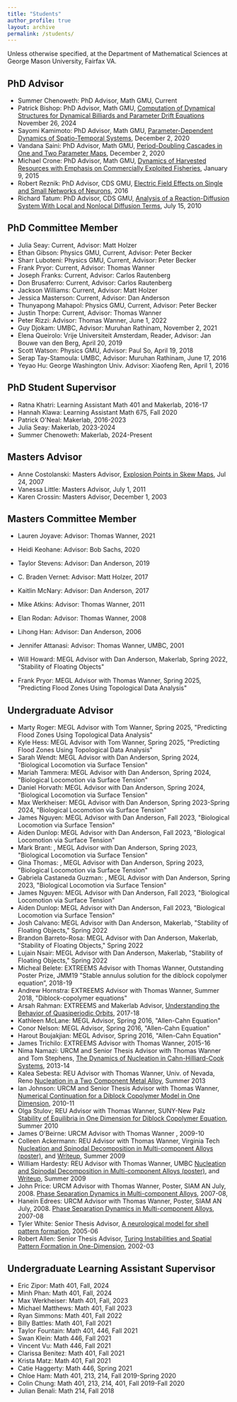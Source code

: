 ```yaml
---
title: "Students"
author_profile: true
layout: archive
permalink: /students/
---
```


Unless otherwise specified, at the Department of Mathematical Sciences at  George Mason University, Fairfax VA. 

## PhD Advisor

-	Summer Chenoweth: 	PhD Advisor, Math GMU,   Current
-	Patrick Bishop:		PhD Advisor, Math GMU,	[Computation of Dynamical Structures for Dynamical Billiards and Parameter Drift Equations](../files/studentpapers/PatrickBishopThesis112624.pdf) November 26, 2024				
-	Sayomi Kamimoto:	PhD Advisor, Math GMU,	[Parameter-Dependent Dynamics of Spatio-Temporal Systems](../files/studentpapers/sayomikamimotothesis120220.pdf), December 2, 2020	
-	Vandana Saini:		PhD Advisor, Math GMU,	[Period-Doubling Cascades in One and Two Parameter Maps](../files/studentpapers/vandanasainithesis120320.pdf), December 2, 2020
-	Michael Crone:		PhD Advisor, Math GMU,	[Dynamics of Harvested Resources with Emphasis on Commercially Exploited Fisheries](../files/studentpapers/cronethesis010915.pdf), January 9, 2015
-	Robert Reznik:		PhD Advisor, CDS GMU,	[Electric Field Effects on Single and Small Networks of Neurons](../files/studentpapers/reznikthesis012016.pdf), 2016
-	Richard Tatum:		PhD Advisor, CDS GMU, 	[Analysis of a Reaction-Diffusion System With Local and Nonlocal Diffusion Terms](../files/studentpapers/tatumthesis071510.pdf), July 15, 2010

## PhD Committee Member

-	Julia Seay: 		Current, 						Advisor: Matt Holzer
-   Ethan Gibson: 		Physics GMU, Current,			Advisor: Peter Becker
-   Sharr Luboteni: 	Physics GMU, Current,			Advisor: Peter Becker
-	Frank Pryor: 		Current, 						Advisor: Thomas Wanner
-	Joseph Franks:		Current,						Advisor: Carlos Rautenberg		
-	Don Brusaferro:		Current,						Advisor: Carlos Rautenberg		
-	Jackson Williams:	Current,						Advisor: Matt Holzer		
-	Jessica Masterson:	Current,						Advisor: Dan Anderson		
-	Thunyapong Mahapol:	Physics GMU, Current,			Advisor: Peter Becker		
-	Justin Thorpe:		Current,						Advisor: Thomas Wanner		
-	Peter Rizzi:		Advisor: Thomas Wanner, June 1, 2022								
-	Guy Djokam:			UMBC, Advisor: Muruhan Rathinam, November 2, 2021		
-	Elena Queirolo:		Vrije Universiteit Amsterdam,	Reader,	Advisor: Jan Bouwe van den Berg, April 20, 2019
-	Scott Watson:		Physics GMU,			Advisor: Paul So, April 19, 2018
-	Serap Tay-Stamoula: UMBC,					Advisor: Muruhan Rathinam, 	June 17, 2016	
-	Yeyao Hu:			George Washington Univ. Advisor: Xiaofeng Ren, April 1, 2016		

## PhD Student Supervisor

-	Ratna Khatri:	Learning Assistant Math 401 and Makerlab, 2016-17			
-	Hannah Klawa:	Learning Assistant Math 675, Fall 2020		
-	Patrick O'Neal:	Makerlab, 2016-2023
-	Julia Seay: 	Makerlab, 2023-2024					
-	Summer Chenoweth: 	Makerlab, 2024-Present					

## Masters Advisor

-	Anne Costolanski: 	Masters Advisor,	[Explosion Points in Skew Maps](../files/studentpapers/costolanskithesis072407.pdf), Jul 24, 2007	
-	Vanessa Little:		Masters Advisor, July 1, 2011						
-	Karen Crossin:		Masters Advisor, December 1, 2003					

## Masters Committee Member

-	Lauren Joyave:		Advisor: Thomas Wanner, 2021	
-	Heidi Keohane:		Advisor: Bob Sachs, 2020		
-	Taylor Stevens:		Advisor: Dan Anderson, 2019		
-	C. Braden Vernet:	Advisor: Matt Holzer, 2017		
-	Kaitlin McNary:		Advisor: Dan Anderson, 2017		
-	Mike Atkins:		Advisor: Thomas Wanner, 2011	
-	Elan Rodan:			Advisor: Thomas Wanner, 2008
-	Lihong Han:			Advisor: Dan Anderson, 2006					
-	Jennifer Attanasi:	Advisor: Thomas Wanner, UMBC, 2001

-	Will Howard:	MEGL Advisor with Dan Anderson, Makerlab, Spring 2022,	"Stability of Floating Objects"
-	Frank Pryor: 	MEGL Advisor with Thomas Wanner, Spring 2025, "Predicting Flood Zones Using Topological Data Analysis"

## Undergraduate Advisor

-	Marty Roger: 	MEGL Advisor with Tom Wanner, Spring 2025, "Predicting Flood Zones Using Topological Data Analysis"
-   Kyle Hess: 		MEGL Advisor with Tom Wanner, Spring 2025, "Predicting Flood Zones Using Topological Data Analysis"
-	Sarah Wendt:	MEGL Advisor with Dan Anderson,	Spring 2024, "Biological Locomotion via Surface Tension"
-	Mariah Tammera:	MEGL Advisor with Dan Anderson, Spring 2024, "Biological Locomotion via Surface Tension"	
-	Daniel Horvath:	MEGL Advisor with Dan Anderson, Spring 2024, "Biological Locomotion via Surface Tension"	
-	Max Werkheiser:	MEGL Advisor with Dan Anderson, Spring 2023-Spring 2024, "Biological Locomotion via Surface Tension"	
-	James Nguyen:	MEGL Advisor with Dan Anderson,	Fall 2023, "Biological Locomotion via Surface Tension"			
-	Aiden Dunlop:	MEGL Advisor with Dan Anderson,	Fall 2023, "Biological Locomotion via Surface Tension"		
-	Mark Brant:		,		MEGL Advisor with Dan Anderson, Spring 2023, "Biological Locomotion via Surface Tension"		
-	Gina Thomas:	,		MEGL Advisor with Dan Anderson, Spring 2023, "Biological Locomotion via Surface Tension"		
-	Gabriela Castaneda Guzman:	,		MEGL Advisor with Dan Anderson, Spring 2023, "Biological Locomotion via Surface Tension"	
-	James Nguyen:	MEGL Advisor with Dan Anderson,	Fall 2023, "Biological Locomotion via Surface Tension"
-	Aiden Dunlop:	MEGL Advisor with Dan Anderson,	Fall 2023, "Biological Locomotion via Surface Tension"
-	Josh Calvano:	MEGL Advisor with Dan Anderson, Makerlab, "Stability of Floating Objects," Spring 2022
-	Brandon Barreto-Rosa:	MEGL Advisor with Dan Anderson, Makerlab, "Stability of Floating Objects," Spring 2022				
-	Lujain Nsair:	MEGL Advisor with Dan Anderson, Makerlab, "Stability of Floating Objects," Spring 2022	
-	Micheal Belete:	 EXTREEMS Advisor with Thomas Wanner,	Outstanding Poster Prize, JMM19  "Stable annulus solution for the diblock copolymer equation”, 2018-19	
-	Andrew Hornstra: EXTREEMS Advisor with Thomas Wanner,	Summer 2018, "Diblock-copolymer equations"	
-	Arsah Rahman:	EXTREEMS  and Makerlab Advisor, 						[Understanding the Behavior of Quasiperiodic Orbits](../files/studentpapers/arsahrahman051818.pdf), 2017-18
-	Kathleen McLane: MEGL Advisor, Spring 2016, "Allen-Cahn Equation"			
-	Conor Nelson:	 MEGL Advisor, Spring 2016, "Allen-Cahn Equation"						
-	Harout Boujakjian:	MEGL Advisor, Spring 2016, "Allen-Cahn Equation"					
-	James Trichilo:	EXTREEMS Advisor with Thomas Wanner, 2015-16
-	Nima Namazi:	URCM and Senior Thesis Advisor with Thomas Wanner and Tom Stephens, 	[The Dynamics of Nucleation in Cahn-Hilliard-Cook Systems](../files/studentpapers/nimanamazi0914.pdf), 2013-14
-	Kalea Sebesta:	REU	Advisor with Thomas Wanner,	Univ. of Nevada, Reno	[Nucleation in a Two Component Metal Alloy](../files/studentpapers/kaleasabesta080213.pdf), Summer 2013
-	Ian Johnson:	URCM and Senior Thesis Advisor with Thomas Wanner,  	[Numerical Continuation for a Diblock Copolymer Model in One Dimension](../files/studentpapers/ianjohnson2011.pdf), 2010-11
-	Olga Stulov;	REU	Advisor	with Thomas Wanner, SUNY-New Palz			[Stability of Equilibria in One Dimension for Diblock Copolymer Equation](../files/studentpapers/olgastulov.pdf), Summer 2010
-	James O'Beirne:	URCM Advisor with Thomas Wanner	,	2009-10
-	Colleen Ackermann:	REU	Advisor	with Thomas Wanner, Virginia Tech			[Nucleation and Spinodal Decomposition in Multi-component Alloys (poster)](../files/studentpapers/hardacktalk.pdf), and [Writeup](../files/studentpapers/hardestyackermann.pdf), Summer 2009
-	William Hardesty:	REU	Advisor with Thomas Wanner,	UMBC					[Nucleation and Spinodal Decomposition in Multi-component Alloys (poster)](../files/studentpapers/hardacktalk.pdf), and [Writeup](../files/studentpapers/hardestyackermann.pdf), Summer 2009
-	John Price:		URCM Advisor with Thomas Wanner, Poster, SIAM AN July, 2008.	[Phase Separation Dynamics in Multi-component Alloys](../files/studentpapers/hanjohposter0708.jpg), 2007-08,			
-	Hanein Edrees:	URCM Advisor with Thomas Wanner,  Poster, SIAM AN July, 2008.	[Phase Separation Dynamics in Multi-component Alloys](../files/studentpapers/hanjohposter0708.jpg), 2007-08			
-	Tyler White:	Senior Thesis Advisor,	[A neurological model for shell pattern formation](https://www.notion.so), 2005-06
-	Robert Allen:	Senior Thesis Advisor,	[Turing Instabilities and Spatial Pattern Formation in One-Dimension](../files/studentpapers/robertallenthesis0803.pdf), 2002-03


## Undergraduate Learning Assistant Supervisor

-   Eric Zipor: 		Math 401,	Fall, 2024
-   Minh Phan: 			Math 401,	Fall, 2024
-   Max Werkheiser: 	Math 401,	Fall, 2023
-	Michael Matthews:	Math 401,	Fall 2023		
-	Ryan Simmons:		Math 401,	Fall 2022		
-	Billy Battles:		Math 401,	Fall 2021		
-	Taylor Fountain:	Math 401, 446,	Fall 2021		
-	Swan Klein: 		Math 446,	Fall 2021		
-	Vincent Vu:			Math 446,	Fall 2021		
-	Clarissa Benitez:	Math 401,	Fall 2021		
-	Krista Matz:		Math 401,	Fall 2021		
-	Catie Haggerty:		Math 446,	Spring 2021		
-	Chloe Ham:			Math 401, 213, 214,			Fall 2019-Spring 2020		
-	Colin Chung:		Math 401, 213, 214, 401, 	Fall 2019-Fall 2020
-	Julian Benali:		Math 214,	Fall 2018
	
